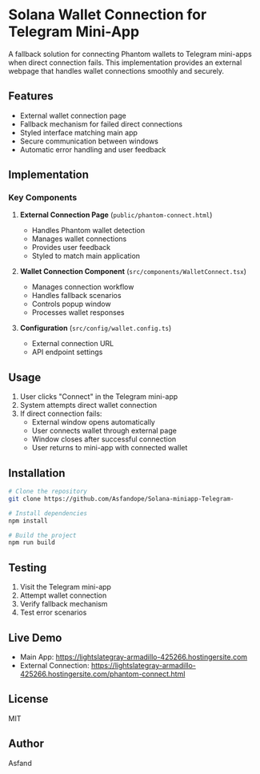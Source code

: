# Solana Wallet Connection for Telegram Mini-App

A fallback solution for connecting Phantom wallets to Telegram mini-apps when direct connection fails. This implementation provides an external webpage that handles wallet connections smoothly and securely.

## Features

- External wallet connection page
- Fallback mechanism for failed direct connections
- Styled interface matching main app
- Secure communication between windows
- Automatic error handling and user feedback

## Implementation

### Key Components

1. **External Connection Page** (`public/phantom-connect.html`)
   - Handles Phantom wallet detection
   - Manages wallet connections
   - Provides user feedback
   - Styled to match main application

2. **Wallet Connection Component** (`src/components/WalletConnect.tsx`)
   - Manages connection workflow
   - Handles fallback scenarios
   - Controls popup window
   - Processes wallet responses

3. **Configuration** (`src/config/wallet.config.ts`)
   - External connection URL
   - API endpoint settings

## Usage

1. User clicks "Connect" in the Telegram mini-app
2. System attempts direct wallet connection
3. If direct connection fails:
   - External window opens automatically
   - User connects wallet through external page
   - Window closes after successful connection
   - User returns to mini-app with connected wallet

## Installation

```bash
# Clone the repository
git clone https://github.com/Asfandope/Solana-miniapp-Telegram-

# Install dependencies
npm install

# Build the project
npm run build
```

## Testing

1. Visit the Telegram mini-app
2. Attempt wallet connection
3. Verify fallback mechanism
4. Test error scenarios

## Live Demo

- Main App: https://lightslategray-armadillo-425266.hostingersite.com
- External Connection: https://lightslategray-armadillo-425266.hostingersite.com/phantom-connect.html

## License

MIT

## Author

Asfand